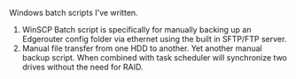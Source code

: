 Windows batch scripts I've written.

1. WinSCP Batch script is specifically for manually backing up an Edgerouter config folder via ethernet using the built in SFTP/FTP server.
2. Manual file transfer from one HDD to another. Yet another manual backup script. When combined with task scheduler will synchronize two drives without the need for RAID.
